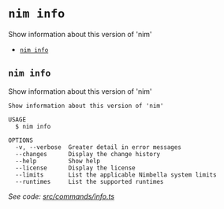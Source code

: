 `nim info`
==========

Show information about this version of 'nim'

* [`nim info`](#nim-info)

## `nim info`

Show information about this version of 'nim'

```
Show information about this version of 'nim'

USAGE
  $ nim info

OPTIONS
  -v, --verbose  Greater detail in error messages
  --changes      Display the change history
  --help         Show help
  --license      Display the license
  --limits       List the applicable Nimbella system limits
  --runtimes     List the supported runtimes
```

_See code: [src/commands/info.ts](https://github.com/nimbella/nimbella-cli/blob/v1.10.2/src/commands/info.ts)_

